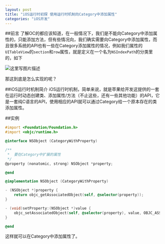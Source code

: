 ```yaml
---
layout: post
title: "iOS运行时初探 使用运行时机制向Category中添加属性"
categories: "iOS开发"
---
```


##前言
了解OC的都应该知道，在一般情况下，我们是不能向Category中添加属性的，只能添加方法，但有些情况向，我们确实需要向Category中添加属性，而且很多系统的API也有一些在Category添加属性的情况，例如我们属性的`UITableView`的`section`和`row`属性，就是定义在一个名为`NSIndexPath`的分类里的，如下

![这里写图片描述](http://img.blog.csdn.net/20150531230308155)

那这到底是怎么实现的呢？

##iOS运行时机制简介
iOS运行时机制，简单来说，就是苹果给开发这提供的一套在运行时动态创建类、添加属性/方法（不止这些，还有一些其他功能）的API，它是一套纯C语言的API，使用相应的API就可以通过Category给一个原本存在的类添加属性。

##实例

```objectivec
#import <Foundation/Foundation.h>
#import <objc/runtime.h>

@interface NSObject (CategoryWithProperty)

/**
 *  要在Category中扩展的属性
 */
@property (nonatomic, strong) NSObject *property;

@end

@implementation NSObject (CategoryWithProperty)

- (NSObject *)property {
    return objc_getAssociatedObject(self, @selector(property));
}

- (void)setProperty:(NSObject *)value {
    objc_setAssociatedObject(self, @selector(property), value, OBJC_ASSOCIATION_RETAIN_NONATOMIC);
}

@end
```

这样就可以在Category中添加属性了。
